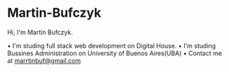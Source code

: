 # Martin-Bufczyk
Hi, I'm Martin Bufczyk.

• I'm studing full stack web development on Digital House.
• I'm studing Bussines Administration on University of Buenos Aires(UBA)
• Contact me at marrtinbuf@gmail.com
